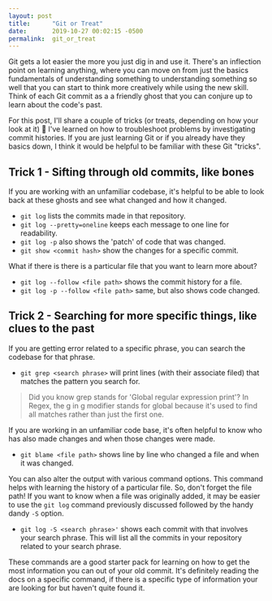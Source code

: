 ```yaml
---
layout: post
title:      "Git or Treat"
date:       2019-10-27 00:02:15 -0500
permalink:  git_or_treat
---
```


Git gets a lot easier the more you just dig in and use it. There's an inflection point on learning anything, where you can move on from just the basics fundamentals of understanding something to understanding something so well that you can start to think more creatively while using the new skill. Think of each Git commit as a a friendly ghost that you can conjure up to learn about the code's past.

For this post, I'll share a couple of tricks (or treats, depending on how your look at it) 🎃 I've learned on how to troubleshoot problems by investigating commit histories. If you are just learning Git or if you already have they basics down, I think it would be helpful to be familiar with these Git "tricks".

##  Trick 1 - Sifting through old commits, like bones

If you are working with an unfamiliar codebase, it's helpful to be able to look back at these ghosts and see what changed and how it changed.

* `git log` lists the commits made in that repository.
* `git log --pretty=oneline` keeps each message to one line for readability.
* `git log -p` also shows the 'patch' of code that was changed.
* `git show <commit hash>` show the changes for a specific commit.

What if there is there is a particular file that you want to learn more about? 

* `git log --follow <file path>` shows the commit history for a file.
* `git log -p --follow <file path>` same, but also shows code changed.


## Trick 2 - Searching for more specific things, like clues to the past

If you are getting error related to a specific phrase, you can search the codebase for that phrase.

* `git grep <search phrase>` will print lines (with their associate filed) that matches the pattern you search for.

> Did you know grep stands for 'Global regular expression print'? In Regex, the g in g modifier stands for global because it's used to find all matches rather than just the first one.

If you are working in an unfamiliar code base, it's often helpful to know who has also made changes and when those changes were made. 

* `git blame <file path>` shows line by line who changed a file and when it was changed.

You can also alter the output with various command options. This command helps with learning the history of a particular file. So, don't forget the file path!  If you want to know when a file was originally added, it may be easier to use the `git log` command previously discussed followed by the handy dandy `-S` option.

* `git log -S <search phrase>'` shows each commit with that involves your search phrase. This will list all the commits in your repository related to your search phrase.


These commands are a good starter pack for learning on how to get the most information you can out of your old commit. It's definitely reading the docs on a specific command, if there is a specific type of information your are looking for but haven't quite found it.


